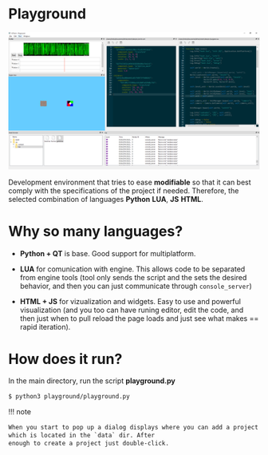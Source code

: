# Playground

[![Prototyp](../img/prototyp.png)](../img/prototyp.png)

Development environment that tries to ease **modifiable** so that it can best comply with the specifications of the project
if needed. Therefore, the selected combination of languages **Python** **LUA**, **JS** **HTML**.

# Why so many languages?

* **Python + QT** is base. Good support for multiplatform.
* **LUA** for comunication with engine. This allows code to be separated from engine tools (tool only sends the script and the sets the desired behavior, and then you can just communicate through `console_server`)

* **HTML + JS** for vizualization and widgets. Easy to use and powerful visualization (and you too can have runing
editor, edit the code, and then just when to pull reload the page loads and just see what makes == rapid iteration).

# How does it run?

In the main directory, run the script **playground.py**

```bash
$ python3 playground/playground.py
```

!!! note

    When you start to pop up a dialog displays where you can add a project which is located in the `data` dir. After
    enough to create a project just double-click.


